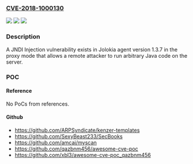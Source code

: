 ### [CVE-2018-1000130](https://cve.mitre.org/cgi-bin/cvename.cgi?name=CVE-2018-1000130)
![](https://img.shields.io/static/v1?label=Product&message=n%2Fa&color=blue)
![](https://img.shields.io/static/v1?label=Version&message=n%2Fa&color=blue)
![](https://img.shields.io/static/v1?label=Vulnerability&message=n%2Fa&color=brighgreen)

### Description

A JNDI Injection vulnerability exists in Jolokia agent version 1.3.7 in the proxy mode that allows a remote attacker to run arbitrary Java code on the server.

### POC

#### Reference
No PoCs from references.

#### Github
- https://github.com/ARPSyndicate/kenzer-templates
- https://github.com/SexyBeast233/SecBooks
- https://github.com/amcai/myscan
- https://github.com/qazbnm456/awesome-cve-poc
- https://github.com/xbl3/awesome-cve-poc_qazbnm456

